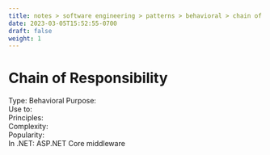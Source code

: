 ```yaml
---
title: notes > software engineering > patterns > behavioral > chain of responsibility
date: 2023-03-05T15:52:55-0700
draft: false
weight: 1
---
```

# Chain of Responsibility
Type: Behavioral
Purpose:  
Use to:  
Principles:  
Complexity:  
Popularity:    
In .NET: ASP.NET Core middleware  

